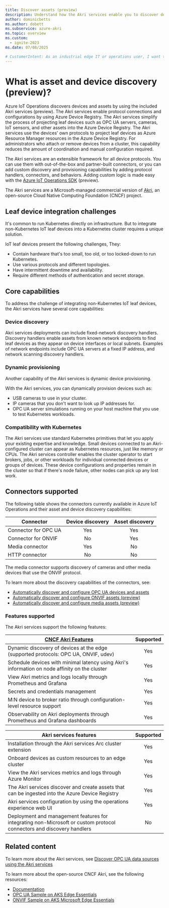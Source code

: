 ```yaml
---
title: Discover assets (preview)
description: Understand how the Akri services enable you to discover devices and assets at the edge, and expose them as resources on your cluster.
author: dominicbetts
ms.author: dobett
ms.subservice: azure-akri
ms.topic: overview
ms.custom:
  - ignite-2023
ms.date: 07/08/2025

# CustomerIntent: As an industrial edge IT or operations user, I want to to understand how the Akri services enable me to discover devices and assets at the edge, and expose them as resources on a Kubernetes cluster.
---
```


# What is asset and device discovery (preview)?

Azure IoT Operations discovers devices and assets by using the included Akri services (preview). The Akri services enable protocol connections and configurations by using Azure Device Registry. The Akri services simplify the process of projecting leaf devices such as OPC UA servers, cameras, IoT sensors, and other assets into the Azure Device Registry. The Akri services use the devices' own protocols to project leaf devices as Azure Resource Manager resources in the Azure Device Registry. For administrators who attach or remove devices from a cluster, this capability reduces the amount of coordination and manual configuration required.

The Akri services are an extensible framework for all device protocols. You can use them with out-of-the-box and partner-built connectors, or you can add custom discovery and provisioning capabilities by adding protocol handlers, connectors, and behaviors. Adding custom logic is made easy with the [Azure IoT Operations SDK](https://github.com/azure/iot-operations-sdks) (preview).

The Akri services are a Microsoft-managed commercial version of [Akri](https://docs.akri.sh/), an open-source Cloud Native Computing Foundation (CNCF) project.

## Leaf device integration challenges

It's common to run Kubernetes directly on infrastructure. But to integrate non-Kubernetes IoT leaf devices into a Kubernetes cluster requires a unique solution.

IoT leaf devices present the following challenges, They:

- Contain hardware that's too small, too old, or too locked-down to run Kubernetes.
- Use various protocols and different topologies.
- Have intermittent downtime and availability.
- Require different methods of authentication and secret storage.

## Core capabilities

To address the challenge of integrating non-Kubernetes IoT leaf devices, the Akri services have several core capabilities:

### Device discovery

Akri services deployments can include fixed-network discovery handlers. Discovery handlers enable assets from known network endpoints to find leaf devices as they appear on device interfaces or local subnets. Examples of network endpoints include OPC UA servers at a fixed IP address, and network scanning discovery handlers.

### Dynamic provisioning

Another capability of the Akri services is dynamic device provisioning.  

With the Akri services, you can dynamically provision devices such as:

- USB cameras to use in your cluster.
- IP cameras that you don't want to look up IP addresses for.
- OPC UA server simulations running on your host machine that you use to test Kubernetes workloads.

### Compatibility with Kubernetes

The Akri services use standard Kubernetes primitives that let you apply your existing expertise and knowledge. Small devices connected to an Akri-configured cluster can appear as Kubernetes resources, just like memory or CPUs. The Akri services controller enables the cluster operator to start brokers, jobs, or other workloads for individual connected devices or groups of devices. These device configurations and properties remain in the cluster so that if there's node failure, other nodes can pick up any lost work.

## Connectors supported

The following table shows the connectors currently available in Azure IoT Operations and their asset and device discovery capabilities:

| Connector              | Device discovery | Asset discovery |
|------------------------|:----------------:|:---------------:|
| Connector for OPC UA   |       Yes        |      Yes        |
| Connector for ONVIF    |        No        |      Yes        |
| Media connector        |       Yes        |       No        |
| HTTP connector         |        No        |       No        |

The media connector supports discovery of cameras and other media devices that use the ONVIF protocol.

To learn more about the discovery capabilities of the connectors, see:

- [Automatically discover and configure OPC UA devices and assets](howto-autodetect-opc-ua-assets-use-akri.md)
- [Automatically discover and configure ONVIF assets (preview)](howto-autodetect-onvif-assets-use-akri.md)
- [Automatically discover and configure media assets (preview)](howto-autodetect-media-assets-use-akri.md)

### Features supported

The Akri services support the following features:

| [CNCF Akri Features](https://docs.akri.sh/) | Supported |
| ------------------------------------------- | :-------: |
| Dynamic discovery of devices at the edge (supported protocols: OPC UA, ONVIF, udev)              |   Yes    |
| Schedule devices with minimal latency using Akri's information on node affinity on the cluster  |   Yes    |
| View Akri metrics and logs locally through Prometheus and Grafana                       |   Yes    |
| Secrets and credentials management  |   Yes    |
| M:N device to broker ratio through configuration-level resource support                       |   Yes    |
| Observability on Akri deployments through Prometheus and Grafana dashboards                    |   Yes    |

| Akri services features   | Supported |
|--------------------------|:---------:|
| Installation through the Akri services Arc cluster extension |   Yes     |
| Onboard devices as custom resources to an edge cluster       |   Yes     |
| View the Akri services metrics and logs through Azure Monitor |   Yes     |
| The Akri services discover and create assets that can be ingested into the Azure Device Registry  |   Yes     |
| Akri services configuration by using the operations experience web UI |   Yes     |
| Deployment and management features for integrating non-Microsoft or custom protocol connectors and discovery handlers |   No     |

## Related content

To learn more about the Akri services, see [Discover OPC UA data sources using the Akri services](howto-autodetect-opc-ua-assets-use-akri.md)

To learn more about the open-source CNCF Akri, see the following resources:

- [Documentation](https://docs.akri.sh/)
- [OPC UA Sample on AKS Edge Essentials](/azure/aks/hybrid/aks-edge-how-to-akri-opc-ua)
- [ONVIF Sample on AKS Microsoft Edge Essentials](/azure/aks/hybrid/aks-edge-how-to-akri-onvif)